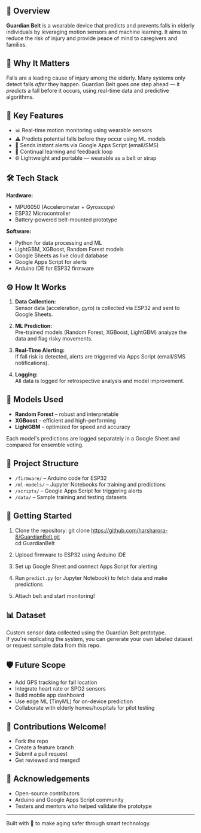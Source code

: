 ## 📌 Overview

**Guardian Belt** is a wearable device that predicts and prevents falls in elderly individuals by leveraging motion sensors and machine learning. It aims to reduce the risk of injury and provide peace of mind to caregivers and families.

## 👴 Why It Matters

Falls are a leading cause of injury among the elderly. Many systems only detect falls *after* they happen. Guardian Belt goes one step ahead — it *predicts* a fall before it occurs, using real-time data and predictive algorithms.

## 🧠 Key Features

- 📊 Real-time motion monitoring using wearable sensors  
- ⚠️ Predicts potential falls before they occur using ML models  
- 🔔 Sends instant alerts via Google Apps Script (email/SMS)  
- 🔁 Continual learning and feedback loop  
- 🌐 Lightweight and portable — wearable as a belt or strap

## 🛠️ Tech Stack

**Hardware:**  
- MPU6050 (Accelerometer + Gyroscope)  
- ESP32 Microcontroller  
- Battery-powered belt-mounted prototype  

**Software:**  
- Python for data processing and ML  
- LightGBM, XGBoost, Random Forest models  
- Google Sheets as live cloud database  
- Google Apps Script for alerts  
- Arduino IDE for ESP32 firmware  

## ⚙️ How It Works

1. **Data Collection:**  
   Sensor data (acceleration, gyro) is collected via ESP32 and sent to Google Sheets.

2. **ML Prediction:**  
   Pre-trained models (Random Forest, XGBoost, LightGBM) analyze the data and flag risky movements.

3. **Real-Time Alerting:**  
   If fall risk is detected, alerts are triggered via Apps Script (email/SMS notifications).

4. **Logging:**  
   All data is logged for retrospective analysis and model improvement.

## 🧪 Models Used

- **Random Forest** – robust and interpretable  
- **XGBoost** – efficient and high-performing  
- **LightGBM** – optimized for speed and accuracy  

Each model's predictions are logged separately in a Google Sheet and compared for ensemble voting.

## 📁 Project Structure

- `/firmware/` – Arduino code for ESP32  
- `/ml-models/` – Jupyter Notebooks for training and predictions  
- `/scripts/` – Google Apps Script for triggering alerts  
- `/data/` – Sample training and testing datasets  

## 🚀 Getting Started

1. Clone the repository:
   git clone https://github.com/harsharora-8/GuardianBelt.git  
   cd GuardianBelt

2. Upload firmware to ESP32 using Arduino IDE

3. Set up Google Sheet and connect Apps Script for alerting

4. Run `predict.py` (or Jupyter Notebook) to fetch data and make predictions

5. Attach belt and start monitoring!

## 📊 Dataset

Custom sensor data collected using the Guardian Belt prototype.  
If you're replicating the system, you can generate your own labeled dataset or request sample data from this repo.

## 🛡️ Future Scope

- Add GPS tracking for fall location  
- Integrate heart rate or SPO2 sensors  
- Build mobile app dashboard  
- Use edge ML (TinyML) for on-device prediction  
- Collaborate with elderly homes/hospitals for pilot testing

## 🤝 Contributions Welcome!

- Fork the repo  
- Create a feature branch  
- Submit a pull request  
- Get reviewed and merged!

## 🙌 Acknowledgements

- Open-source contributors  
- Arduino and Google Apps Script community  
- Testers and mentors who helped validate the prototype

---

Built with 💙 to make aging safer through smart technology.
